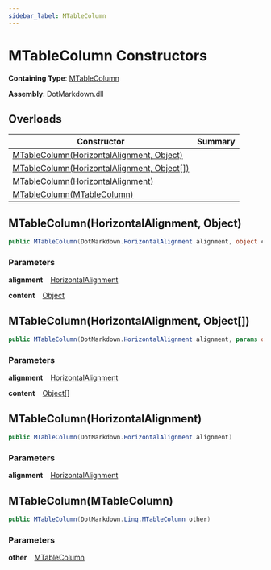 ```yaml
---
sidebar_label: MTableColumn
---
```


# MTableColumn Constructors

**Containing Type**: [MTableColumn](../index.md)

**Assembly**: DotMarkdown\.dll

## Overloads

| Constructor | Summary |
| ----------- | ------- |
| [MTableColumn(HorizontalAlignment, Object)](#3800870480) | |
| [MTableColumn(HorizontalAlignment, Object\[\])](#910964193) | |
| [MTableColumn(HorizontalAlignment)](#3196476806) | |
| [MTableColumn(MTableColumn)](#2452917158) | |

<a id="3800870480"></a>

## MTableColumn\(HorizontalAlignment, Object\) 

```csharp
public MTableColumn(DotMarkdown.HorizontalAlignment alignment, object content)
```

### Parameters

**alignment** &ensp; [HorizontalAlignment](../../../HorizontalAlignment/index.md)

**content** &ensp; [Object](https://docs.microsoft.com/en-us/dotnet/api/system.object)<a id="910964193"></a>

## MTableColumn\(HorizontalAlignment, Object\[\]\) 

```csharp
public MTableColumn(DotMarkdown.HorizontalAlignment alignment, params object[] content)
```

### Parameters

**alignment** &ensp; [HorizontalAlignment](../../../HorizontalAlignment/index.md)

**content** &ensp; [Object](https://docs.microsoft.com/en-us/dotnet/api/system.object)\[\]<a id="3196476806"></a>

## MTableColumn\(HorizontalAlignment\) 

```csharp
public MTableColumn(DotMarkdown.HorizontalAlignment alignment)
```

### Parameters

**alignment** &ensp; [HorizontalAlignment](../../../HorizontalAlignment/index.md)<a id="2452917158"></a>

## MTableColumn\(MTableColumn\) 

```csharp
public MTableColumn(DotMarkdown.Linq.MTableColumn other)
```

### Parameters

**other** &ensp; [MTableColumn](../index.md)